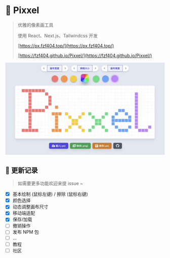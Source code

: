 # 🔵 Pixxel

> 优雅的像素画工具
>
> 使用 React、Next.js、Tailwindcss 开发
>
> [https://px.fzf404.top/](https://px.fzf404.top/)
>
> [https://fzf404.github.io/Pixxel/](https://fzf404.github.io/Pixxel/)

![show](show.jpeg)

## 🚀 更新记录

> 如需要更多功能欢迎来提 issue ~

- [x] 基本绘制 (鼠标左键) / 擦除 (鼠标右键)
- [x] 颜色选择
- [x] 动态调整画布尺寸
- [x] 移动端适配
- [x] 保存/加载
- [ ] 撤销操作
- [ ] 发布 NPM 包
- [ ] ...
- [ ] 教程
- [ ] 社区
